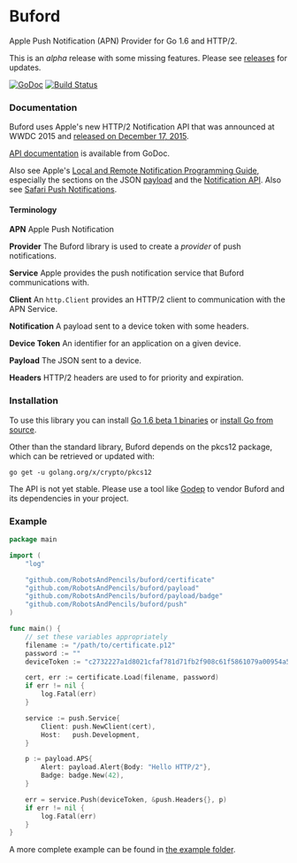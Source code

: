 # Buford

Apple Push Notification (APN) Provider for Go 1.6 and HTTP/2.

This is an _alpha_ release with some missing features. Please see [releases](https://github.com/RobotsAndPencils/buford/releases) for updates.

[![GoDoc](https://godoc.org/github.com/RobotsAndPencils/buford?status.svg)](https://godoc.org/github.com/RobotsAndPencils/buford) [![Build Status](https://travis-ci.org/RobotsAndPencils/buford.svg?branch=ci)](https://travis-ci.org/RobotsAndPencils/buford)

### Documentation

Buford uses Apple's new HTTP/2 Notification API that was announced at WWDC 2015 and [released on December 17, 2015](https://developer.apple.com/news/?id=12172015b).

[API documentation](https://godoc.org/github.com/RobotsAndPencils/buford/) is available from GoDoc.

Also see Apple's [Local and Remote Notification Programming Guide](https://developer.apple.com/library/ios/documentation/NetworkingInternet/Conceptual/RemoteNotificationsPG/Chapters/Introduction.html), especially the sections on the JSON [payload](https://developer.apple.com/library/ios/documentation/NetworkingInternet/Conceptual/RemoteNotificationsPG/Chapters/TheNotificationPayload.html#//apple_ref/doc/uid/TP40008194-CH107-SW1) and the [Notification API](https://developer.apple.com/library/ios/documentation/NetworkingInternet/Conceptual/RemoteNotificationsPG/Chapters/APNsProviderAPI.html#//apple_ref/doc/uid/TP40008194-CH101-SW1). Also see [Safari Push Notifications](https://developer.apple.com/library/mac/documentation/NetworkingInternet/Conceptual/NotificationProgrammingGuideForWebsites/PushNotifications/PushNotifications.html#//apple_ref/doc/uid/TP40013225-CH3-SW12).

#### Terminology

**APN** Apple Push Notification

**Provider** The Buford library is used to create a _provider_ of push notifications.

**Service** Apple provides the push notification service that Buford communications with.

**Client** An `http.Client` provides an HTTP/2 client to communication with the APN Service.

**Notification** A payload sent to a device token with some headers.

**Device Token** An identifier for an application on a given device.

**Payload** The JSON sent to a device.

**Headers** HTTP/2 headers are used to for priority and expiration.

### Installation

To use this library you can install [Go 1.6 beta 1 binaries](https://groups.google.com/forum/#!topic/golang-nuts/24zV9JeBoEE) or [install Go from source](https://golang.org/doc/install/source).

Other than the standard library, Buford depends on the pkcs12 package, which can be retrieved or updated with:

```
go get -u golang.org/x/crypto/pkcs12
```

The API is not yet stable. Please use a tool like [Godep](https://github.com/tools/godep) to vendor Buford and its dependencies in your project.

### Example

```go
package main

import (
	"log"

	"github.com/RobotsAndPencils/buford/certificate"
	"github.com/RobotsAndPencils/buford/payload"
	"github.com/RobotsAndPencils/buford/payload/badge"
	"github.com/RobotsAndPencils/buford/push"
)

func main() {
	// set these variables appropriately
	filename := "/path/to/certificate.p12"
	password := ""
	deviceToken := "c2732227a1d8021cfaf781d71fb2f908c61f5861079a00954a5453f1d0281433"

	cert, err := certificate.Load(filename, password)
	if err != nil {
		log.Fatal(err)
	}

	service := push.Service{
		Client: push.NewClient(cert),
		Host:   push.Development,
	}

	p := payload.APS{
		Alert: payload.Alert{Body: "Hello HTTP/2"},
		Badge: badge.New(42),
	}

	err = service.Push(deviceToken, &push.Headers{}, p)
	if err != nil {
		log.Fatal(err)
	}
}
```

A more complete example can be found in [the example folder](https://github.com/RobotsAndPencils/buford/tree/master/example).
